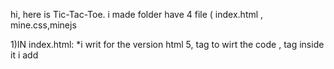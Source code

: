 hi, here is Tic-Tac-Toe.
i made folder have 4 file ( index.html , mine.css,minejs

1)IN index.html:
*i writ <!DOCTYPE html> for the version html 5, <html> tag to wirt the code , <head> tag inside it i add <title>tag and i put Tic-Tac-toe as name, and i link me (CSS) file by using <liknk> tag . i close the head and i put <body> tag to write the the element witch in the web page , inside the body i use <h1>Tag to give name of me game.
  
  ** use <table > tag to make the the box for the game and i give it id . inside the table i made 3 <tr> tag to make the box row evre row have 3 <td> tag as the data of the table so now i have tabe of 9 box. i close the table by </table> tag .
 
 *** i put <script src= "jQury.sj"></script> tag to connect me JQurey.
 <script src="text?javascript" src= "main.js"></script> to Connect me js file.
 
 ////////////////////////////////////////////////////////////////
 2) main.css:
 i use * to make main style for all the elemrnt i give ( margin 0 ;padding 0; border 1px ,solid and black as color.
 
 ** i made style for the body{ background color} . for table { border-collasp to set the dordercell present inside the table  i make it as (collapse) to by common border,border space as 0 by useing  corder-spasing:0 and background color} . the style of the table data {200px for width and height ,border :1px solid black , font-size :100px, text-alige :center}
 
 ***  i give the table data hover so when the muose come over will give some style , use backgruond color , and cursor proprety  as pointer.   ((till here ever things was easy ))
 /////////////////////////////////////////////////////////////////
 
 3) main.js (it was the most difficult part):
 in the beggining i write $(document).ready(function() to start the action when the page loading
 * inside the function i made var turn=1; for
                              var play = true; for 
                              var check= 0; for
* i call the table and table row and table data i made event .cick in thi event i made function i write check++; to count time of clicking box. if ($(this).text()==""&&play) to check the of the boxs is empty when the game start. i made if for cjeck the number of play odd or even . if even its mean first player turn so i use . append to make it X  and i give style too . else  . append o with style  
** turn++:   . i mamd if for check for the winner so if the winner x append div with class winner x and button to play agin and i call the 
div and i give it some style and for the button too.  i did the same for O .  i made else if to see if no winner is there 

*** i made function to check for winner i made 9 box  and i call all the boxs which inside the table .


****  for check row : if box1 ==box4 && box4 ==box 7 ,return box7
                      if box4 ==box5 && box5 ==box 6 ,return box6
                      if box7==bo87 && box8 ==box 9 ,return box9
    for check colums: if box1 ==box4&& box4 ==box 7 ,return box7
                      if box2 ==box5 && box2 ==box 8 ,return box8
                      if box3==bo6 && box6==box 9 ,return box9
   for diagonals       if box1 ==bo54&& box5 ==box 9 ,return box9
                      if box2 ==box5 && box5 ==box 7 ,return box7
                              
                              no winner  return -1 to see drow 
 
   
 
